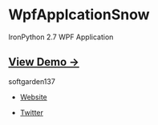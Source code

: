 WpfApplcationSnow
=================

IronPython 2.7 WPF Application

## [View Demo &rarr;](http://softgarden137.github.io/samples/snow)

softgarden137

- [Website](http://blog.goo.ne.jp/softgarden137)

- [Twitter](http://twitter.com/FutureWidgetLab)

